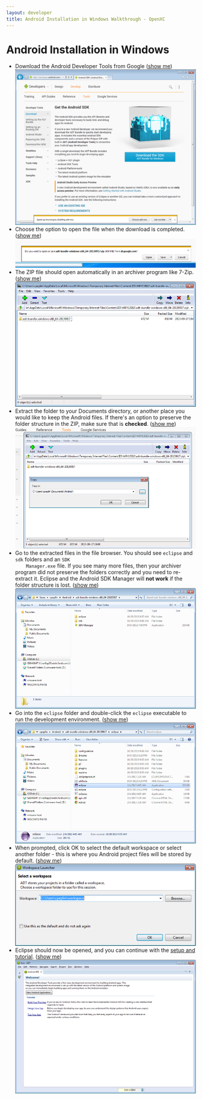 ```yaml
---
layout: developer
title: Android Installation in Windows Walkthrough - OpenXC
---
```

<div class="page-header">
    <h1>Android Installation in Windows</h1>
</div>

<ul>
  <li>
    Download the Android Developer Tools from Google (<a class="extra-screenshots-controls" href="#extra-android-download">show me</a>)
    <img class="img-responsive extra-screenshots" id="extra-android-download" title="Download the ADT" alt="Download the ADT" src="/images/android-windows-install/1-download.png"/>
  </li>

  <li>
    Choose the option to open the file when the download is completed.
    (<a class="extra-screenshots-controls" href="#extra-download">show me</a>)
    <img class="img-responsive extra-screenshots" id="extra-download" title="Open the Downloaded File When Complete" alt="Open downloaded file" src="/images/android-windows-install/2-download-open.png"/>
  </li>
  <li>
    The ZIP file should open automatically in an archiver program like 7-Zip.
    (<a class="extra-screenshots-controls" href="#extra-openzip">show me</a>)
    <img class="img-responsive extra-screenshots" id="extra-openzip" title="Open the ZIP file" alt="Open the ZIP" src="/images/android-windows-install/3-openzip.png"/>
  </li>
  <li>
    Extract the folder to your Documents directory, or another place you would
    like to keep the Android files. If there's an option to preserve the folder
    structure in the ZIP, make sure that is <strong>checked</strong>.
    (<a class="extra-screenshots-controls" href="#extra-extract">show me</a>)
    <img class="img-responsive extra-screenshots" id="extra-extract" title="Extract the Android folder" alt="Extract the ZIP" src="/images/android-windows-install/4-extract.png"/>
  </li>
  <li>
    Go to the extracted files in the file browser. You should see
    <code>eclipse</code> and <code>sdk</code> folders and an <code>SDK
    Manager.exe</code> file. If you see many more files, then your archiver
    program did not preserve the folders correctly and you need to re-extract
    it. Eclipse and the Android SDK Manager will <strong>not work</strong> if
    the folder structure is lost.
    (<a class="extra-screenshots-controls" href="#extra-extracted">show me</a>)
    <img class="img-responsive extra-screenshots" id="extra-extracted" title="Goto the extracted files" alt="View the files" src="/images/android-windows-install/5-extracted.png"/>
  </li>
  <li>
    Go into the <code>eclipse</code> folder and double-click the
    <code>eclipse</code> executable to run the development environment.
    (<a class="extra-screenshots-controls" href="#extra-openeclipse">show me</a>)
    <img class="img-responsive extra-screenshots" id="extra-openeclipse" title="Open Eclipse" alt="Run Eclipse" src="/images/android-windows-install/6-open-eclipse.png"/>
  </li>
  <li>
    When prompted, click OK to select the default workspace or select another
    folder - this is where you Android project files will be stored by default.
    (<a class="extra-screenshots-controls" href="#extra-workspace">show me</a>)
    <img class="img-responsive extra-screenshots" id="extra-workspace" title="Select a workspace" alt="Use default workspace" src="/images/android-windows-install/7-workspace.png"/>
  </li>
  <li>
    Eclipse should now be opened, and you can continue with the <a href="/android/library-installation.html#eclipse">setup and
    tutorial</a>.
    (<a class="extra-screenshots-controls" href="#extra-done">show me</a>)
    <img class="img-responsive extra-screenshots" id="extra-done" title="Completed" alt="Install library" src="/images/android-windows-install/8-eclipse-opened.png"/>
  </li>
</ul>
